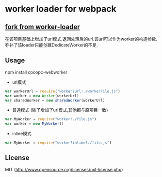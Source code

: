 # worker loader for webpack

## [fork from worker-loader](https://github.com/webpack/worker-loader)
在该项目基础上增加了url模式,返回处理后的url.该url可以作为worker的构造参数.弥补了该loader只能创建DedicateWorker的不足.

## Usage
npm install cpoopc-webworker  

* url模式
``` javascript
var workerUrl = require("worker?url!./workerFile.js")
var worker = new Worker(workerUrl)
var sharedWorker = new sharedWorker(workerUrl)
```
* 普通模式 (除了增加了url模式,其他都与原项目一致)
``` javascript
var MyWorker = require("worker!./file.js")
var worker = new MyWorker()
```
* inline模式
``` javascript
var MyWorker = require("worker?inline!./file.js")
```

## License

MIT (http://www.opensource.org/licenses/mit-license.php)
